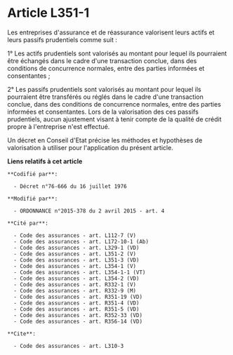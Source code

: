# Article L351-1

Les entreprises d'assurance et de réassurance valorisent leurs actifs et leurs passifs prudentiels comme suit : 

1° Les actifs prudentiels sont valorisés au montant pour lequel ils pourraient être échangés dans le cadre d'une transaction
conclue, dans des conditions de concurrence normales, entre des parties informées et consentantes ; 

2° Les passifs prudentiels sont valorisés au montant pour lequel ils pourraient être transférés ou réglés dans le cadre d'une
transaction conclue, dans des conditions de concurrence normales, entre des parties informées et consentantes. Lors de la
valorisation des ces passifs prudentiels, aucun ajustement visant à tenir compte de la qualité de crédit propre à
l'entreprise n'est effectué. 

Un décret en Conseil d'Etat précise les méthodes et hypothèses de valorisation à utiliser pour l'application du présent
article.

**Liens relatifs à cet article**

	**Codifié par**:

	  - Décret n°76-666 du 16 juillet 1976

	**Modifié par**:

	  - ORDONNANCE n°2015-378 du 2 avril 2015 - art. 4

	**Cité par**:

	  - Code des assurances - art. L112-7 (V)
	  - Code des assurances - art. L172-10-1 (Ab)
	  - Code des assurances - art. L329-1 (VD)
	  - Code des assurances - art. L351-2 (V)
	  - Code des assurances - art. L351-3 (VD)
	  - Code des assurances - art. L354-1 (V)
	  - Code des assurances - art. L354-1-1 (VT)
	  - Code des assurances - art. L354-2 (VD)
	  - Code des assurances - art. R332-1 (V)
	  - Code des assurances - art. R332-9 (M)
	  - Code des assurances - art. R351-19 (VD)
	  - Code des assurances - art. R351-4 (VD)
	  - Code des assurances - art. R351-5 (VD)
	  - Code des assurances - art. R352-33 (VD)
	  - Code des assurances - art. R356-14 (VD)

	**Cite**:

	  - Code des assurances - art. L310-3
